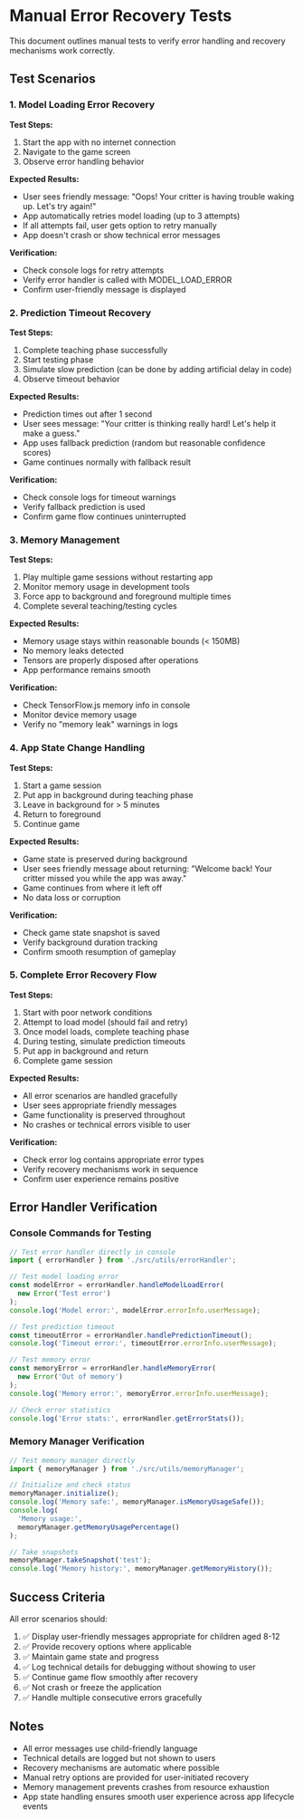 # Manual Error Recovery Tests

This document outlines manual tests to verify error handling and recovery mechanisms work correctly.

## Test Scenarios

### 1. Model Loading Error Recovery

**Test Steps:**

1. Start the app with no internet connection
2. Navigate to the game screen
3. Observe error handling behavior

**Expected Results:**

- User sees friendly message: "Oops! Your critter is having trouble waking up. Let's try again!"
- App automatically retries model loading (up to 3 attempts)
- If all attempts fail, user gets option to retry manually
- App doesn't crash or show technical error messages

**Verification:**

- Check console logs for retry attempts
- Verify error handler is called with MODEL_LOAD_ERROR
- Confirm user-friendly message is displayed

### 2. Prediction Timeout Recovery

**Test Steps:**

1. Complete teaching phase successfully
2. Start testing phase
3. Simulate slow prediction (can be done by adding artificial delay in code)
4. Observe timeout behavior

**Expected Results:**

- Prediction times out after 1 second
- User sees message: "Your critter is thinking really hard! Let's help it make a guess."
- App uses fallback prediction (random but reasonable confidence scores)
- Game continues normally with fallback result

**Verification:**

- Check console logs for timeout warnings
- Verify fallback prediction is used
- Confirm game flow continues uninterrupted

### 3. Memory Management

**Test Steps:**

1. Play multiple game sessions without restarting app
2. Monitor memory usage in development tools
3. Force app to background and foreground multiple times
4. Complete several teaching/testing cycles

**Expected Results:**

- Memory usage stays within reasonable bounds (< 150MB)
- No memory leaks detected
- Tensors are properly disposed after operations
- App performance remains smooth

**Verification:**

- Check TensorFlow.js memory info in console
- Monitor device memory usage
- Verify no "memory leak" warnings in logs

### 4. App State Change Handling

**Test Steps:**

1. Start a game session
2. Put app in background during teaching phase
3. Leave in background for > 5 minutes
4. Return to foreground
5. Continue game

**Expected Results:**

- Game state is preserved during background
- User sees friendly message about returning: "Welcome back! Your critter missed you while the app was away."
- Game continues from where it left off
- No data loss or corruption

**Verification:**

- Check game state snapshot is saved
- Verify background duration tracking
- Confirm smooth resumption of gameplay

### 5. Complete Error Recovery Flow

**Test Steps:**

1. Start with poor network conditions
2. Attempt to load model (should fail and retry)
3. Once model loads, complete teaching phase
4. During testing, simulate prediction timeouts
5. Put app in background and return
6. Complete game session

**Expected Results:**

- All error scenarios are handled gracefully
- User sees appropriate friendly messages
- Game functionality is preserved throughout
- No crashes or technical errors visible to user

**Verification:**

- Check error log contains appropriate error types
- Verify recovery mechanisms work in sequence
- Confirm user experience remains positive

## Error Handler Verification

### Console Commands for Testing

```javascript
// Test error handler directly in console
import { errorHandler } from './src/utils/errorHandler';

// Test model loading error
const modelError = errorHandler.handleModelLoadError(
  new Error('Test error')
);
console.log('Model error:', modelError.errorInfo.userMessage);

// Test prediction timeout
const timeoutError = errorHandler.handlePredictionTimeout();
console.log('Timeout error:', timeoutError.errorInfo.userMessage);

// Test memory error
const memoryError = errorHandler.handleMemoryError(
  new Error('Out of memory')
);
console.log('Memory error:', memoryError.errorInfo.userMessage);

// Check error statistics
console.log('Error stats:', errorHandler.getErrorStats());
```

### Memory Manager Verification

```javascript
// Test memory manager directly
import { memoryManager } from './src/utils/memoryManager';

// Initialize and check status
memoryManager.initialize();
console.log('Memory safe:', memoryManager.isMemoryUsageSafe());
console.log(
  'Memory usage:',
  memoryManager.getMemoryUsagePercentage()
);

// Take snapshots
memoryManager.takeSnapshot('test');
console.log('Memory history:', memoryManager.getMemoryHistory());
```

## Success Criteria

All error scenarios should:

1. ✅ Display user-friendly messages appropriate for children aged 8-12
2. ✅ Provide recovery options where applicable
3. ✅ Maintain game state and progress
4. ✅ Log technical details for debugging without showing to user
5. ✅ Continue game flow smoothly after recovery
6. ✅ Not crash or freeze the application
7. ✅ Handle multiple consecutive errors gracefully

## Notes

- All error messages use child-friendly language
- Technical details are logged but not shown to users
- Recovery mechanisms are automatic where possible
- Manual retry options are provided for user-initiated recovery
- Memory management prevents crashes from resource exhaustion
- App state handling ensures smooth user experience across app lifecycle events
